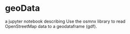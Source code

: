 # geoData
a jupyter notebook describing Use the osmnx library to read OpenStreetMap data to a geodataframe (gdf).
